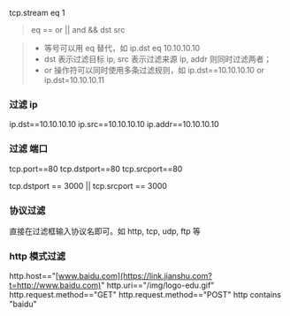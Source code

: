 tcp.stream eq 1

> eq ==
> or ||
> and &&
> dst src

> - 等号可以用 eq 替代，如 ip.dst eq 10.10.10.10
> - dst 表示过滤目标 ip, src 表示过滤来源 ip, addr 则同时过滤两者；
> - or 操作符可以同时使用多条过滤规则，如 ip.dst==10.10.10.10 or ip.dst=10.10.10.11

### 过滤 ip

ip.dst==10.10.10.10
ip.src==10.10.10.10
ip.addr==10.10.10.10

### 过滤 端口

tcp.port==80
tcp.dstport==80
tcp.srcport==80

tcp.dstport == 3000 || tcp.srcport == 3000

### 协议过滤

直接在过滤框输入协议名即可。如 http, tcp, udp, ftp 等

### http 模式过滤

http.host=="[www.baidu.com](https://link.jianshu.com?t=http://www.baidu.com)"
http.uri=="/img/logo-edu.gif"
http.request.method=="GET"
http.request.method=="POST"
http contains "baidu"
